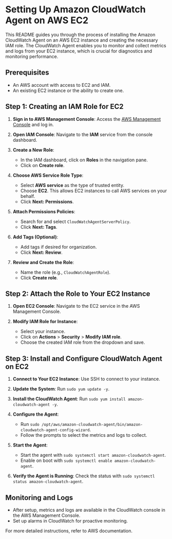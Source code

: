 # Setting Up Amazon CloudWatch Agent on AWS EC2

This README guides you through the process of installing the Amazon CloudWatch Agent on an AWS EC2 instance and creating the necessary IAM role. The CloudWatch Agent enables you to monitor and collect metrics and logs from your EC2 instance, which is crucial for diagnostics and monitoring performance.

## Prerequisites
- An AWS account with access to EC2 and IAM.
- An existing EC2 instance or the ability to create one.

## Step 1: Creating an IAM Role for EC2

1. **Sign in to AWS Management Console**:
   Access the [AWS Management Console](https://aws.amazon.com/console/) and log in.

2. **Open IAM Console**:
   Navigate to the **IAM** service from the console dashboard.

3. **Create a New Role**:
   - In the IAM dashboard, click on **Roles** in the navigation pane.
   - Click on **Create role**.

4. **Choose AWS Service Role Type**:
   - Select **AWS service** as the type of trusted entity.
   - Choose **EC2**. This allows EC2 instances to call AWS services on your behalf.
   - Click **Next: Permissions**.

5. **Attach Permissions Policies**:
   - Search for and select `CloudWatchAgentServerPolicy`.
   - Click **Next: Tags**.

6. **Add Tags (Optional)**:
   - Add tags if desired for organization.
   - Click **Next: Review**.

7. **Review and Create the Role**:
   - Name the role (e.g., `CloudWatchAgentRole`).
   - Click **Create role**.

## Step 2: Attach the Role to Your EC2 Instance

1. **Open EC2 Console**:
   Navigate to the EC2 service in the AWS Management Console.

2. **Modify IAM Role for Instance**:
   - Select your instance.
   - Click on **Actions** > **Security** > **Modify IAM role**.
   - Choose the created IAM role from the dropdown and save.

## Step 3: Install and Configure CloudWatch Agent on EC2

1. **Connect to Your EC2 Instance**:
   Use SSH to connect to your instance.

2. **Update the System**:
   Run `sudo yum update -y`.

3. **Install the CloudWatch Agent**:
   Run `sudo yum install amazon-cloudwatch-agent -y`.

4. **Configure the Agent**:
   - Run `sudo /opt/aws/amazon-cloudwatch-agent/bin/amazon-cloudwatch-agent-config-wizard`.
   - Follow the prompts to select the metrics and logs to collect.

5. **Start the Agent**:
   - Start the agent with `sudo systemctl start amazon-cloudwatch-agent`.
   - Enable on boot with `sudo systemctl enable amazon-cloudwatch-agent`.

6. **Verify the Agent is Running**:
   Check the status with `sudo systemctl status amazon-cloudwatch-agent`.

## Monitoring and Logs

- After setup, metrics and logs are available in the CloudWatch console in the AWS Management Console.
- Set up alarms in CloudWatch for proactive monitoring.

For more detailed instructions, refer to AWS documentation.
